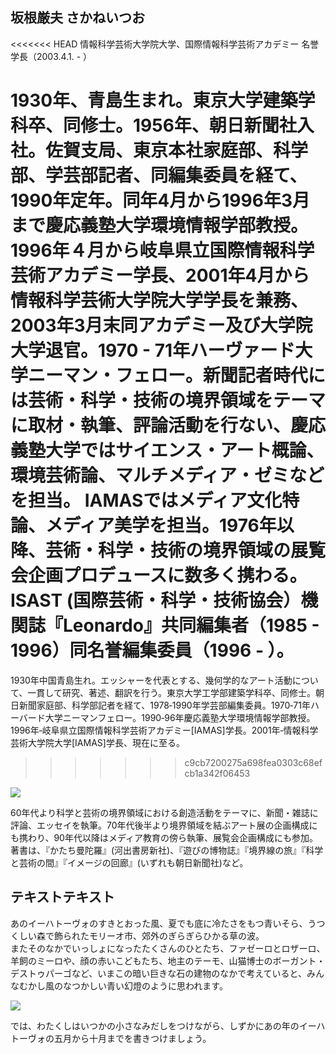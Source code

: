 ## 坂根厳夫 さかねいつお

<<<<<<< HEAD
情報科学芸術大学院大学、国際情報科学芸術アカデミー 名誉学長（2003.4.1. - ） 

1930年、青島生まれ。東京大学建築学科卒、同修士。1956年、朝日新聞社入社。佐賀支局、東京本社家庭部、科学部、学芸部記者、同編集委員を経て、1990年定年。同年4月から1996年3月まで慶応義塾大学環境情報学部教授。1996年４月から岐阜県立国際情報科学芸術アカデミー学長、2001年4月から情報科学芸術大学院大学学長を兼務、2003年3月末同アカデミー及び大学院大学退官。1970 - 71年ハーヴァード大学ニーマン・フェロー。新聞記者時代には芸術・科学・技術の境界領域をテーマに取材・執筆、評論活動を行ない、慶応義塾大学ではサイエンス・アート概論、環境芸術論、マルチメディア・ゼミなどを担当。 IAMASではメディア文化特論、メディア美学を担当。1976年以降、芸術・科学・技術の境界領域の展覧会企画プロデュースに数多く携わる。ISAST (国際芸術・科学・技術協会）機関誌『Leonardo』共同編集者（1985 - 1996）同名誉編集委員（1996 - ）。 
=======
1930年中国青島生れ。エッシャーを代表とする、幾何学的なアート活動について、一貫して研究、著述、翻訳を行う。東京大学工学部建築学科卒、同修士。朝日新聞家庭部、科学部記者を経て、1978‐1990年学芸部編集委員。1970‐71年ハーバード大学ニーマンフェロー。1990‐96年慶応義塾大学環境情報学部教授。1996年‐岐阜県立国際情報科学芸術アカデミー[IAMAS]学長。2001年‐情報科学芸術大学院大学[IAMAS]学長、現在に至る。
>>>>>>> c9cb7200275a698fea0303c68efcb1a342f06453

![](http://41.media.tumblr.com/tumblr_lh2piuZuao1qz545ro1_500.png)

60年代より科学と芸術の境界領域における創造活動をテーマに、新聞・雑誌に評論、エッセイを執筆。70年代後半より境界領域を結ぶアート展の企画構成にも携わり、90年代以降はメディア教育の傍ら執筆、展覧会企画構成にも参加。著書は、『かたち曼陀羅』(河出書房新社)、『遊びの博物誌』『境界線の旅』『科学と芸術の間』『イメージの回廊』(いずれも朝日新聞社)など。




## テキストテキスト

あのイーハトーヴォのすきとおった風、夏でも底に冷たさをもつ青いそら、うつくしい森で飾られたモリーオ市、郊外のぎらぎらひかる草の波。  
またそのなかでいっしょになったたくさんのひとたち、ファゼーロとロザーロ、羊飼のミーロや、顔の赤いこどもたち、地主のテーモ、山猫博士のボーガント・デストゥパーゴなど、いまこの暗い巨きな石の建物のなかで考えていると、みんなむかし風のなつかしい青い幻燈のように思われます。

![](http://41.media.tumblr.com/tumblr_lh2piuZuao1qz545ro1_500.png)

では、わたくしはいつかの小さなみだしをつけながら、しずかにあの年のイーハトーヴォの五月から十月までを書きつけましょう。
